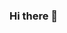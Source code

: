 ### Hi there 👋

<!--
**Furmuly/Furmuly** is a ✨ _special_ ✨ repository because its `README.md` (this file) appears on your GitHub profile.

Here are some ideas to get you started:

## :computer: I'am currently doing an apprenticeship at Jobtrek 
## 🔭 I’m currently working on a login page created with PHP
## 🌱 I’m currently learning PHP/PDO
## 📫 How to reach me: nabila.furmuly@jobtrek.ch
## 😄 Pronouns: She/her

-->
